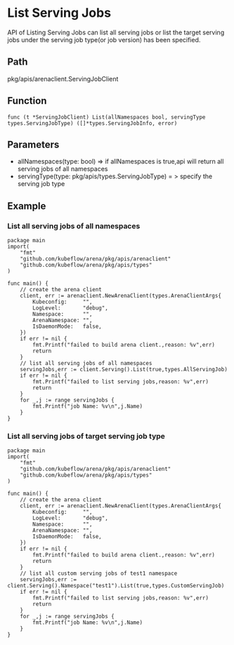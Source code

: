 # List Serving Jobs

API of Listing Serving Jobs can list all serving jobs or list the target serving jobs under the serving job type(or job version) has been specified.

## Path

pkg/apis/arenaclient.ServingJobClient

## Function

	func (t *ServingJobClient) List(allNamespaces bool, servingType types.ServingJobType) ([]*types.ServingJobInfo, error) 

## Parameters

* allNamespaces(type: bool) => if allNamespaces is true,api will return all serving jobs of all namespaces
* servingType(type: pkg/apis/types.ServingJobType) = > specify the serving job type
  
## Example

### List all serving jobs of all namespaces

	package main
	import(
		"fmt"
		"github.com/kubeflow/arena/pkg/apis/arenaclient"
		"github.com/kubeflow/arena/pkg/apis/types"
	)

	func main() {
		// create the arena client
		client, err := arenaclient.NewArenaClient(types.ArenaClientArgs{
			Kubeconfig:     "",
			LogLevel:      	"debug",
			Namespace:      "",
			ArenaNamespace: "",
			IsDaemonMode:   false,
		})
		if err != nil {
			fmt.Printf("failed to build arena client.,reason: %v",err)
			return
		}
		// list all serving jobs of all namespaces
		servingJobs,err := client.Serving().List(true,types.AllServingJob)
        if err != nil {
            fmt.Printf("failed to list serving jobs,reason: %v",err)
            return 
        }
        for _,j := range servingJobs {
            fmt.Printf("job Name: %v\n",j.Name)
        }
	}

### List all serving jobs of target serving job type

	package main
	import(
		"fmt"
		"github.com/kubeflow/arena/pkg/apis/arenaclient"
		"github.com/kubeflow/arena/pkg/apis/types"
	)

	func main() {
		// create the arena client
		client, err := arenaclient.NewArenaClient(types.ArenaClientArgs{
			Kubeconfig:     "",
			LogLevel:      	"debug",
			Namespace:      "",
			ArenaNamespace: "",
			IsDaemonMode:   false,
		})
		if err != nil {
			fmt.Printf("failed to build arena client.,reason: %v",err)
			return
		}
		// list all custom serving jobs of test1 namespace
		servingJobs,err := client.Serving().Namespace("test1").List(true,types.CustomServingJob)
        if err != nil {
            fmt.Printf("failed to list serving jobs,reason: %v",err)
            return 
        }
        for _,j := range servingJobs {
            fmt.Printf("job Name: %v\n",j.Name)
        }
	}
